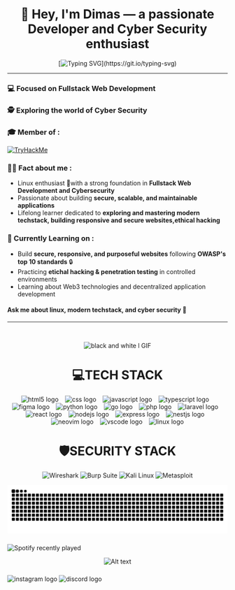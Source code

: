 <div align="center">
  
# 👋 Hey, I'm Dimas — a passionate Developer and Cyber Security enthusiast
</div>

<div align="center">
  
[![Typing SVG](https://readme-typing-svg.demolab.com?font=Fira+Code&weight=600&size=26&letterSpacing=&duration=2500&pause=500&color=2DB1FF&center=true&vCenter=true&width=435&lines=TECH+ENTHUSIAST_;FULLSTACK+WEB+DEVELOPMENT_;LINUX+ENTHUSIAST_;CYBER+SECURITY_)](https://git.io/typing-svg)

</div>

---

### 💻 Focused on **Fullstack Web Development**

### 🕵️ Exploring the world of **Cyber Security**

### 🎓 Member of :

[<img src="https://tryhackme.com/img/logo/tryhackme_logo_full.svg" alt="TryHackMe" height="40"/>](https://tryhackme.com)

### 👨‍💻 Fact about me :

- Linux enthusiast 🐧with a strong foundation in **Fullstack Web Development and Cybersecurity**
- Passionate about building **secure, scalable, and maintainable applications**
- Lifelong learner dedicated to **exploring and mastering modern techstack, building responsive and secure websites,ethical hacking**


### 🧠 Currently Learning on :

- Build **secure, responsive, and purposeful websites** following **OWASP's top 10 standards** 🔒
- Practicing **etichal hacking & penetration testing** in controlled environments
- Learning about Web3 technologies and decentralized application development


#### Ask me about **linux, modern techstack, and cyber security** 💬
---

<br>
<div align="center" style="max-width: 100%; display: block;">


![black and white l GIF](https://github.com/user-attachments/assets/aae521fb-9758-48ba-822b-8ded267e2d67)

<div align="center" width: 100%; max-width: 400px; margin: 10px;>
  


#  💻TECH STACK
 
<div align="center">
  <img src="https://cdn.jsdelivr.net/gh/devicons/devicon/icons/html5/html5-original.svg" height="42" alt="html5 logo"  />
  <img width="7" />
  <img src="https://cdn.jsdelivr.net/gh/devicons/devicon/icons/css3/css3-original.svg" height="42" alt="css logo"  />
  <img width="7" />
  <img src="https://cdn.jsdelivr.net/gh/devicons/devicon/icons/javascript/javascript-original.svg" height="42" alt="javascript logo"  />
  <img width="7" />
  <img src="https://cdn.jsdelivr.net/gh/devicons/devicon/icons/typescript/typescript-original.svg" height="42" alt="typescript logo"  />
  <img width="7" />
  <img src="https://skillicons.dev/icons?i=figma" height="42" alt="figma logo"  />
  <img width="7" />
  <img src="https://cdn.jsdelivr.net/gh/devicons/devicon/icons/python/python-original.svg" height="42" alt="python logo"  />
  <img width="7" />
  <img src="https://cdn.simpleicons.org/go/00ADD8" height="42" alt="go logo"  />
  <img width="7" />
  <img src="https://cdn.jsdelivr.net/gh/devicons/devicon/icons/php/php-original.svg" height="42" alt="php logo"  />
  <img width="7" />
  <img src="https://skillicons.dev/icons?i=laravel" height="42" alt="laravel logo"  />
  <img width="7" />
  <img src="https://skillicons.dev/icons?i=react" height="42" alt="react logo"  />
  <img width="7" />
  <img src="https://skillicons.dev/icons?i=nodejs" height="42" alt="nodejs logo"  />
  <img width="7" />
  <img src="https://skillicons.dev/icons?i=express" height="42" alt="express logo"  />
  <img width="7" />
  <img src="https://skillicons.dev/icons?i=nestjs" height="42" alt="nestjs logo"  />
  <img width="7" />
  <img src="https://skillicons.dev/icons?i=neovim" height="42" alt="neovim logo"  />
  <img width="7" />
  <img src="https://skillicons.dev/icons?i=vscode" height="42" alt="vscode logo"  />
  <img width="7" />
  <img src="https://skillicons.dev/icons?i=linux" height="42" alt="linux logo"  />
</div>





# 🛡️SECURITY STACK

![Wireshark](https://img.shields.io/badge/Wireshark-00678F?style=for-the-badge&logo=wireshark&logoColor=white)
![Burp Suite](https://img.shields.io/badge/Burp_Suite-F47B20?style=for-the-badge&logo=burpsuite&logoColor=white)
![Kali Linux](https://img.shields.io/badge/Kali_Linux-268BEE?style=for-the-badge&logo=kalilinux&logoColor=white)
![Metasploit](https://img.shields.io/badge/metasploit-2596CD?style=for-the-badge&logo=metasploit&logoColor=white)




</div>

<img src="https://raw.githubusercontent.com/Dimm377/Dimm377/output/snake.svg" alt="Snake animation" />

###

<div align="left">
  <img src="https://spotify-recently-played-readme.vercel.app/api?count=3&unique=true" alt="Spotify recently played"  />
</div>

![Alt text](https://spotify-recently-played-readme.vercel.app/api?user=31yu353i3a6hxa26ise5oo23j23a)
###

###

<div align="left">
  <img src="https://raw.githubusercontent.com/maurodesouza/profile-readme-generator/master/src/assets/icons/social/instagram/default.svg" width="52" height="40" alt="instagram logo"  />
  <img src="https://raw.githubusercontent.com/maurodesouza/profile-readme-generator/master/src/assets/icons/social/discord/default.svg" width="52" height="40" alt="discord logo"  />
</div>

###
<!-- Proudly created with GPRM ( https://gprm.itsvg.in ) -->
